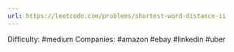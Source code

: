 ```yaml
---
url: https://leetcode.com/problems/shortest-word-distance-ii
---
```


Difficulty: #medium
Companies: #amazon #ebay #linkedin #uber